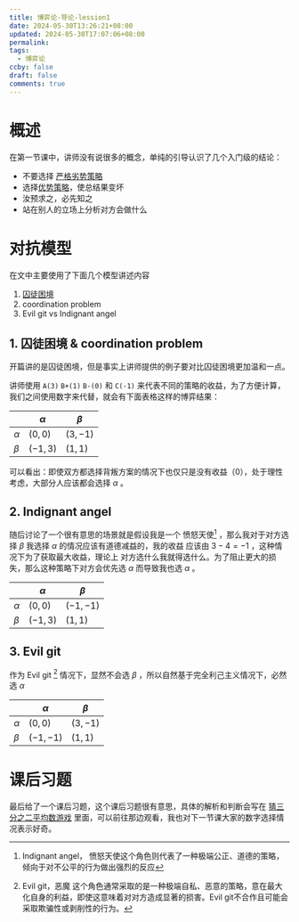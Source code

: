 ```yaml
---
title: 博弈论-导论-lession1
date: 2024-05-30T13:26:21+08:00
updated: 2024-05-30T17:07:06+08:00
permalink: 
tags:
  - 博弈论
ccby: false
draft: false
comments: true
---
```

# 概述
在第一节课中，讲师没有说很多的概念，单纯的引导认识了几个入门级的结论：

+ 不要选择 [严格劣势策略](严格劣势策略.md)
+ 选择[优势策略](优势策略.md)，使总结果变坏
+ 汝预求之，必先知之
+ 站在别人的立场上分析对方会做什么


# 对抗模型

在文中主要使用了下面几个模型讲述内容

1. [囚徒困境](囚徒困境.md)
2. coordination problem
3. Evil git vs Indignant angel


## 1. 囚徒困境 & coordination problem

开篇讲的是囚徒困境，但是事实上讲师提供的例子要对比囚徒困境更加温和一点。

讲师使用 `A(3)` `B+(1)` `B-(0)` 和 `C(-1)` 来代表不同的策略的收益，为了方便计算，我们之间使用数字来代替，就会有下面表格这样的博弈结果：

|          | $\alpha$ | $\beta$  |
| -------- | -------- | -------- |
| $\alpha$ | $(0,0)$  | $(3,-1)$ |
| $\beta$  | $(-1,3)$ | $(1,1)$  |

可以看出：即使双方都选择背叛方案的情况下也仅只是没有收益（0），处于理性考虑，大部分人应该都会选择  $\alpha$ 。

## 2. Indignant angel

随后讨论了一个很有意思的场景就是假设我是一个 愤怒天使[^1] ，那么我对于对方选择 $\beta$ 我选择 $\alpha$ 的情况应该有道德减益的，我的收益 应该由 $3-4=-1$ ，这种情况下为了获取最大收益，理论上 对方选什么我就得选什么。为了阻止更大的损失，那么这种策略下对方会优先选 $\alpha$ 而导致我也选 $\alpha$ 。

|          | $\alpha$ | $\beta$   |
| -------- | -------- | --------- |
| $\alpha$ | $(0,0)$  | $(-1,-1)$ |
| $\beta$  | $(-1,3)$ | $(1,1)$   |

## 3.   Evil git

作为 Evil git [^2] 情况下，显然不会选  $\beta$ ，所以自然基于完全利己主义情况下，必然选 $\alpha$

|          | $\alpha$  | $\beta$   |
| -------- | --------- | --------- |
| $\alpha$ | $(0,0)$   | $(3, -1)$ |
| $\beta$  | $(-1,-1)$ | $(1,1)$   |


# 课后习题

最后给了一个课后习题，这个课后习题很有意思，具体的解析和判断会写在 [猜三分之二平均数游戏](猜三分之二平均数游戏.md) 里面，可以前往那边观看，我也对下一节课大家的数字选择情况表示好奇。



[^1]: Indignant angel， 愤怒天使这个角色则代表了一种极端公正、道德的策略，倾向于对不公平的行为做出强烈的反应
[^2]: Evil git，恶魔 这个角色通常采取的是一种极端自私、恶意的策略，意在最大化自身的利益，即使这意味着对对方造成显著的损害。Evil git不合作且可能会采取欺骗性或剥削性的行为。